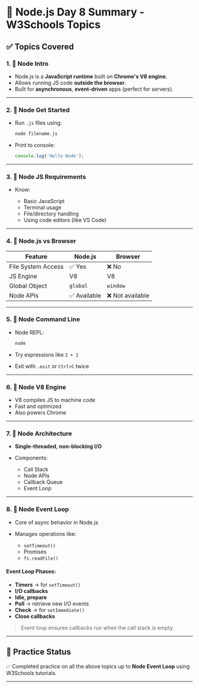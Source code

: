 
# 📘 Node.js Day 8 Summary - W3Schools Topics

## ✅ Topics Covered

### 1. 🔹 Node Intro
- Node.js is a **JavaScript runtime** built on **Chrome's V8 engine**.
- Allows running JS code **outside the browser**.
- Built for **asynchronous**, **event-driven** apps (perfect for servers).

---

### 2. 🔹 Node Get Started
- Run `.js` files using:  
  ```bash
  node filename.js
  ````

* Print to console:

  ```js
  console.log('Hello Node');
  ```

---

### 3. 🔹 Node JS Requirements

* Know:

  * Basic JavaScript
  * Terminal usage
  * File/directory handling
  * Using code editors (like VS Code)

---

### 4. 🔹 Node.js vs Browser

| Feature            | Node.js     | Browser         |
| ------------------ | ----------- | --------------- |
| File System Access | ✅ Yes       | ❌ No            |
| JS Engine          | V8          | V8              |
| Global Object      | `global`    | `window`        |
| Node APIs          | ✅ Available | ❌ Not available |

---

### 5. 🔹 Node Command Line

* Node REPL:

  ```bash
  node
  ```
* Try expressions like `2 + 2`
* Exit with `.exit` or `Ctrl+C` twice

---

### 6. 🔹 Node V8 Engine

* V8 compiles JS to machine code
* Fast and optimized
* Also powers Chrome

---

### 7. 🔹 Node Architecture

* **Single-threaded**, **non-blocking I/O**
* Components:

  * Call Stack
  * Node APIs
  * Callback Queue
  * Event Loop

---

### 8. 🔹 Node Event Loop

* Core of async behavior in Node.js
* Manages operations like:

  * `setTimeout()`
  * Promises
  * `fs.readFile()`

#### Event Loop Phases:

* **Timers** → for `setTimeout()`
* **I/O callbacks**
* **Idle, prepare**
* **Poll** → retrieve new I/O events
* **Check** → for `setImmediate()`
* **Close callbacks**

> Event loop ensures callbacks run when the call stack is empty.

---

## 🧠 Practice Status

✅ Completed practice on all the above topics up to **Node Event Loop** using W3Schools tutorials.

---

